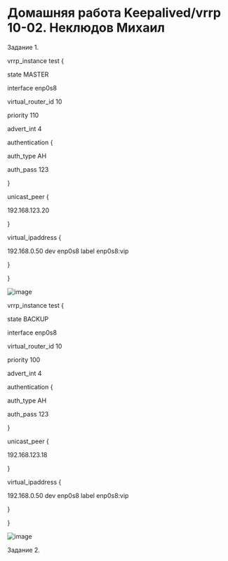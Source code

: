 # Домашняя работа Keepalived/vrrp 10-02. Неклюдов Михаил

Задание 1.

vrrp_instance test {

state MASTER

interface enp0s8

virtual_router_id 10

priority 110

advert_int 4

authentication {

auth_type AH

auth_pass 123

}

unicast_peer {

192.168.123.20

}

virtual_ipaddress {

192.168.0.50 dev enp0s8 label enp0s8:vip

}

}

![image](https://github.com/MikhailNeklyudov/09-02-hw/assets/130427747/5503ed86-3766-4e0d-b5f4-af5cab7b695d)


vrrp_instance test {

state BACKUP

interface enp0s8

virtual_router_id 10

priority 100

advert_int 4

authentication {

auth_type AH

auth_pass 123

}

unicast_peer {

192.168.123.18

}

virtual_ipaddress {

192.168.0.50 dev enp0s8 label enp0s8:vip

}

}

![image](https://github.com/MikhailNeklyudov/09-02-hw/assets/130427747/433b479a-5c00-4cd8-80fd-9fdc57cee337)


Задание 2.

 

